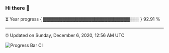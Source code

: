 ### Hi there 👋

⏳ Year progress { ▓▓▓▓▓▓▓▓▓▓▓▓▓▓▓▓▓▓▓▓▓▓▓▓▓▓▓░░░ } 92.91 %

---

⏰ Updated on Sunday, December 6, 2020, 12:56 AM UTC

![Progress Bar CI](https://github.com/arthurbuhl/arthurbuhl/workflows/Progress%20Bar%20CI/badge.svg)
